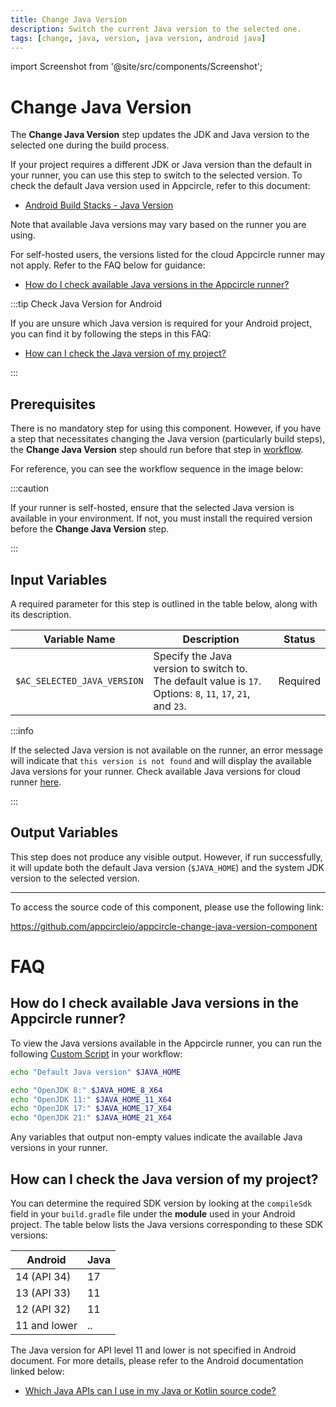 ```yaml
---
title: Change Java Version
description: Switch the current Java version to the selected one.
tags: [change, java, version, java version, android java]
---
```


import Screenshot from '@site/src/components/Screenshot';

# Change Java Version

The **Change Java Version** step updates the JDK and Java version to the selected one during the build process.

If your project requires a different JDK or Java version than the default in your runner, you can use this step to switch to the selected version. To check the default Java version used in Appcircle, refer to this document:

- [Android Build Stacks - Java Version](/infrastructure/android-build-infrastructure#java-version)

Note that available Java versions may vary based on the runner you are using.

For self-hosted users, the versions listed for the cloud Appcircle runner may not apply. Refer to the FAQ below for guidance:

- [How do I check available Java versions in the Appcircle runner?](#how-do-i-check-available-java-versions-in-the-appcircle-runner)

:::tip Check Java Version for Android

If you are unsure which Java version is required for your Android project, you can find it by following the steps in this FAQ:

- [How can I check the Java version of my project?](#how-can-i-check-the-java-version-of-my-project)

:::


## Prerequisites

There is no mandatory step for using this component.  However, if you have a step that necessitates changing the Java version (particularly build steps), the **Change Java Version** step should run before that step in [workflow](/workflows).

For reference, you can see the workflow sequence in the image below:

<Screenshot url='https://cdn.appcircle.io/docs/assets/common-workflow-components-change-java-version-1.0.png' />

:::caution

If your runner is self-hosted, ensure that the selected Java version is available in your environment. If not, you must install the required version before the **Change Java Version** step.

:::


## Input Variables

A required parameter for this step is outlined in the table below, along with its description.

<Screenshot url='https://cdn.appcircle.io/docs/assets/common-workflow-components-change-java-version-2.0.png' />


| Variable Name               | Description                                                                                                 | Status   |
| --------------------------- | ----------------------------------------------------------------------------------------------------------- | -------- |
| `$AC_SELECTED_JAVA_VERSION` | Specify the Java version to switch to. The default value is `17`. Options: `8`, `11`, `17`, `21`, and `23`. | Required |

:::info

If the selected Java version is not available on the runner, an error message will indicate that `this version is not found` and will display the available Java versions for your runner. Check available Java versions for cloud runner [here](/infrastructure/android-build-infrastructure#java-version).

:::

## Output Variables

This step does not produce any visible output. However, if run successfully, it will update both the default Java version (`$JAVA_HOME`) and the system JDK version to the selected version.

---

To access the source code of this component, please use the following link:

https://github.com/appcircleio/appcircle-change-java-version-component

# FAQ

## How do I check available Java versions in the Appcircle runner?

To view the Java versions available in the Appcircle runner, you can run the following [Custom Script](/workflows/common-workflow-steps/custom-script) in your workflow:

```bash
echo "Default Java version" $JAVA_HOME

echo "OpenJDK 8:" $JAVA_HOME_8_X64
echo "OpenJDK 11:" $JAVA_HOME_11_X64
echo "OpenJDK 17:" $JAVA_HOME_17_X64
echo "OpenJDK 21:" $JAVA_HOME_21_X64
```

Any variables that output non-empty values indicate the available Java versions in your runner.

## How can I check the Java version of my project?

You can determine the required SDK version by looking at the `compileSdk` field in your `build.gradle` file under the **module** used in your Android project. The table below lists the Java versions corresponding to these SDK versions:

| Android       | Java     |
| ------------- | -------- |
| 14 (API 34)   | 17       |
| 13 (API 33)   | 11       |
| 12 (API 32)   | 11       |
| 11 and lower  | ..       |


The Java version for API level 11 and lower is not specified in Android document. For more details, please refer to the Android documentation linked below:

- [Which Java APIs can I use in my Java or Kotlin source code?](https://developer.android.com/build/jdks#compileSdk)